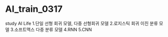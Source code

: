 # AI_train_0317
study AI Life
1.단일 선형 회귀 모델, 다중 선형회귀 모델
2.로지스틱 회귀 이진 분류 모델
3.소프트맥스 다중 분류 모델
4.RNN
5.CNN

